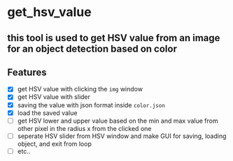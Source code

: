 # get_hsv_value
## this tool is used to get HSV value from an image for an object detection based on color


## Features 
- [X] get HSV value with clicking the `img` window
- [X] get HSV value with slider
- [X] saving the value with json format inside `color.json`
- [X] load the saved value
- [ ] get HSV lower and upper value based on the min and max value from other pixel in the radius x from the clicked one
- [ ] seperate HSV slider from HSV window and make GUI for saving, loading object, and exit from loop
- [ ] etc..
